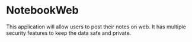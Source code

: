 # NotebookWeb
This application will allow users to post their notes on web. It has multiple security features to keep the data safe and private.
